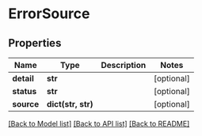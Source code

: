 # ErrorSource

## Properties
Name | Type | Description | Notes
------------ | ------------- | ------------- | -------------
**detail** | **str** |  | [optional] 
**status** | **str** |  | [optional] 
**source** | **dict(str, str)** |  | [optional] 

[[Back to Model list]](../README.md#documentation-for-models) [[Back to API list]](../README.md#documentation-for-api-endpoints) [[Back to README]](../README.md)



